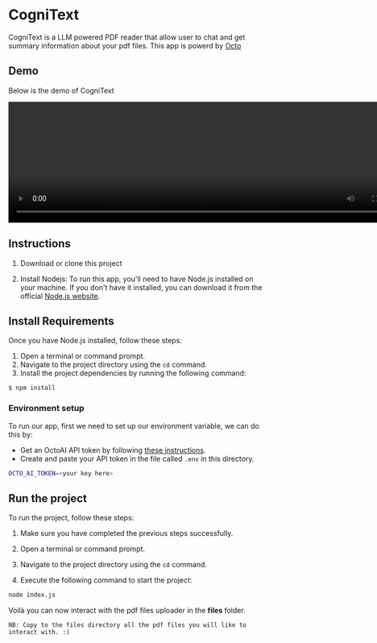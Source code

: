# CogniText
CogniText is a LLM powered PDF reader that allow user to chat and get summary information about your pdf files. This app is powerd by [Octo](https://octo.ai/)

## Demo
Below is the demo of CogniText

<video width="800" height="240" controls>
<source src="images/congnitext.mp4" type="video/mp4">
</video>

## Instructions

1. Download or clone this project

2. Install Nodejs:
To run this app, you'll need to have Node.js installed on your machine. If you don't have it installed, you can download it from the official [Node.js website](https://nodejs.org).


## Install Requirements
Once you have Node.js installed, follow these steps:

1. Open a terminal or command prompt.
2. Navigate to the project directory using the `cd` command.
3. Install the project dependencies by running the following command:

```
$ npm install
```

### Environment setup

To run our app, first we need to set up our environment variable, we can do this by:

- Get an OctoAI API token by following [these instructions](https://octo.ai/docs/getting-started/how-to-create-octoai-api-token/).
- Create and paste your API token in the file called `.env` in this directory.

```bash
OCTO_AI_TOKEN=<your key here>
```

## Run the project
To run the project, follow these steps:

1. Make sure you have completed the previous steps successfully.

2. Open a terminal or command prompt.

3. Navigate to the project directory using the `cd` command.

4. Execute the following command to start the project:

```bash
node index.js
```

Voilà you can now interact with the pdf files uploader in the **files** folder.

`NB: Copy to the files directory all the pdf files you will like to interact with. :)`